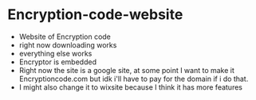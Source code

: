 # Encryption-code-website
- Website of Encryption code
- right now downloading works
- everything else works
- Encryptor is embedded
- Right now the site is a google site, at some point I want to make it Encryptioncode.com but idk i'll have to pay for the domain if i do that.
- I might also change it to wixsite because I think it has more features

